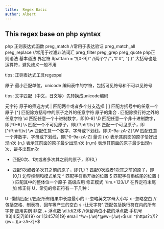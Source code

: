 ```yaml
---
title:  Regex Basic
author: Albert
---
```


This regex base on php syntax
---

php 正则表达式函数
preg_match //常用于表达验证
preg_match_all
preg_replace //常用于过滤非法词汇
preg_filter
preg_grep
preg_quote
php正则语法
基本语法
界定符
$pattarn = “/[0-9]/“ //两个“/ /”，”# #”, “{ }” 大括号也是运算符，避免歧义一般不用

tips: 正则表达式工具regexpal

原子
最小匹配单位，unicode 编码表中的字符，包括可见符号和不可以见符号

tips: 文字匹配（中文，日文等）先转换成unicode编码

元字符
原子的筛选方式
| 匹配两个或者多个分支选择
[ ] 匹配方括号中的任意一个原子
[^] 匹配除方括号中的原子之外的任意字符
原子的集合
. 匹配除换行符之外的任意字符
\d 匹配任意一个十进制数字，即[0-9]
\D 匹配任意一个非十进制数字，即[^0-9]
\s 匹配一个不可见原子，即[\f\n\r\t\v]
\S 匹配一个可见原子，即[^\f\n\r\t\v]
\w 匹配任意一个数字、字母或下划线，即[0-9a-zA-Z]
\W 匹配任意一个非数字、字母或下划线，即[^0-9a-zA-Z]
量词
{n} 表示其前面的原子恰好出现n次
{n,} 表示其前面的原子最少出现n次
{n,m} 表示其前面的原子最少出现n次，最多出现m次
* 匹配0次、1次或者多次其之前的原子，即{0,}
+ 匹配1次或者多次其之前的原子，即{1,}
? 匹配0次或者1次其之前的原子，即{0,1}
边界控制和模式单元
^ 匹配字符串开始的位置
$ 匹配字符串结尾的位置
( ) 匹配其中的整体位一个原子
高级应用
修正模式 '/im.+123/U’
在界定符末尾加 修正符 U，常见的修正符有一下几种：

U -懒惰匹配 //匹配所有结果中长度最小的
i -忽略英文字母大小写
x -忽略空白 //包括空格、制表符、回车等产生的空白
s -让元字符‘.’匹配包括换行符在内的所有字符
应用实例
非空 .+
浮点数 \d.\d{2}$ //保留两位小数的浮点数
手机号 1(3|4|5|7|8){9} or 1[34578]{9}
email ^\w+(.\w)*@\w+(.\w)+$
url ^(https?://)?(\w+.)[a-zA-Z]+$

